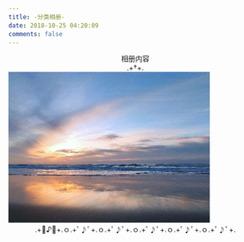 ```yaml
---
title: -分类相册-
date: 2018-10-25 04:20:09
comments: false
---
```

<center>相册内容</center>
<center>
	.+†+.</center>
<div class="gallery-page">
	<div class="img-list">
		<div class="img-column">
			<a href="https://drive.google.com/open?id=13H9YetUKt8KvF765w2fN01xt2RRlZHNu"><img src="../img/test1_small.jpg"></a>
		</div>
	</div>
</div>
<center>.+ﾟ♪ﾟ+.ｏ.+ﾟ♪ﾟ+.ｏ.+ﾟ♪ﾟ+.ｏ.+ﾟ♪ﾟ+.ｏ.+ﾟ♪ﾟ+.ｏ.+ﾟ♪ﾟ+.</center>
